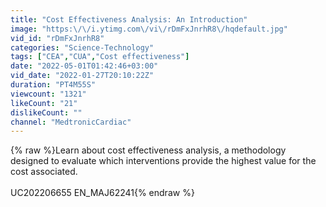 ```yaml
---
title: "Cost Effectiveness Analysis: An Introduction"
image: "https:\/\/i.ytimg.com\/vi\/rDmFxJnrhR8\/hqdefault.jpg"
vid_id: "rDmFxJnrhR8"
categories: "Science-Technology"
tags: ["CEA","CUA","Cost effectiveness"]
date: "2022-05-01T01:42:46+03:00"
vid_date: "2022-01-27T20:10:22Z"
duration: "PT4M55S"
viewcount: "1321"
likeCount: "21"
dislikeCount: ""
channel: "MedtronicCardiac"
---
```

{% raw %}Learn about cost effectiveness analysis, a methodology designed to evaluate which interventions provide the highest value for the cost associated. <br /><br />UC202206655 EN_MAJ62241{% endraw %}

